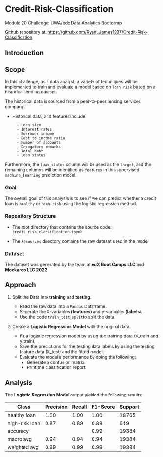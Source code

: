 # Credit-Risk-Classification

Module 20 Challenge: UWA/edx Data Analytics Bootcamp

Github repository at: https://github.com/RyanLJames1997/Credit-Risk-Classification

## Introduction

## Scope

In this challenge, as a data analyst, a variety of techniques will be implemented to train and evaluate a model based on `loan risk` based on a historical lending dataset. 

The historical data is sourced from a peer-to-peer lending services company.

- Historical data, and features include:

        - Loan size
        - Interest rates
        - Borrower income
        - Debt to income ratio
        - Number of accounts
        - Derogatory remarks
        - Total debt
        - Loan status

Furthermore, the `loan_status` column will be used as the `target`, and the remaining columns will be identified as `features` in this supervised `machine_learning` prediction model.

### Goal

The overall goal of this analysis is to see if we can predict whether a credit loan is `healthy` or `high-risk` using the logistic regression method. 

### Repository Structure

- The root directory that contains the source code: `credit_risk_classification.ipynb`

- The `Resources` directory contains the raw dataset used in the model 

### Dataset

The dataset was generated by the team at **edX Boot Camps LLC** and **Mockaroo LLC 2022**

## Approach
1. Split the Data into **training** and **testing**.
   - Read the raw data into a `Pandas` Dataframe.
   - Seperate the X-variables **(features)** and y-variables **(labels)**.
   - Use the code `train_test_split`to split the data.
  
2. Create a **Logistic Regression Model** with the original data.
   - Fit a logistic regression model by using the training data (X_train and y_train).
   - Save the predictions for the testing data labels by using the testing feature data (X_test) and the fitted model.
   - Evaluate the model’s performance by doing the following:
        - Generate a confusion matrix.
        - Print the classification report.
    
## Analysis
The **Logistic Regression Model** output yielded the following results:

| Class           | Precision | Recall | F1-Score | Support |
|-----------------|-----------|--------|----------|---------|
| healthy loan    | 1.00      | 1.00   | 1.00     | 18765   |
| high-risk loan  | 0.87      | 0.89   | 0.88     | 619     |
| accuracy        |           |        | 0.99     | 19384   |
| macro avg       | 0.94      | 0.94   | 0.94     | 19384   |
| weighted avg    | 0.99      | 0.99   | 0.99     | 19384   |
